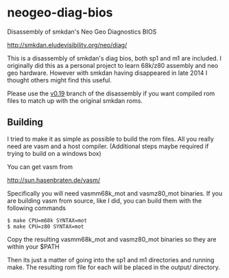 # neogeo-diag-bios
Disassembly of smkdan's Neo Geo Diagnostics BIOS

http://smkdan.eludevisibility.org/neo/diag/

This is a disassembly of smkdan's diag bios, both sp1 and m1 are included.  I originally did this as a personal project to learn 68k/z80 assembly and neo geo hardware.  However with smkdan having disappeared in late 2014 I thought others might find this useful.

Please use the [v0.19](https://github.com/jwestfall69/neogeo-diag-bios/tree/v0.19) branch of the disassembly if you want compiled rom files to match up with the original smkdan roms.

## Building
I tried to make it as simple as possible to build the rom files.  All you really need are vasm and a host compiler.  (Additional steps maybe required if trying to build on a windows box)

You can get vasm from

http://sun.hasenbraten.de/vasm/

Specifically you will need vasmm68k_mot and vasmz80_mot binaries.  If you are building vasm from source, like I did, you can build them with the following commands

```
$ make CPU=m68k SYNTAX=mot
$ make CPU=z80 SYNTAX=mot
```

Copy the resulting vasmm68k_mot and vasmz80_mot binaries so they are within your $PATH

Then its just a matter of going into the sp1 and m1 directories and running make.  The resulting rom file for each will be placed in the output/ directory.
